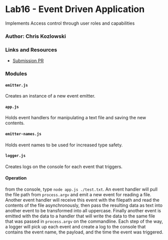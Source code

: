 # Lab16 - Event Driven Application
Implements Access control through user roles and capabilities
### Author: Chris Kozlowski

### Links and Resources
* [Submission PR](https://github.com/401-advanced-javascript-cdk/lab16-event-driven-applications/pull/1)
<!-- * [Travis]( --- ) -->
<!-- * [Heroku Deployment]( --- ) -->

### Modules
#### `emitter.js`
Creates an instance of a new event emitter.
#### `app.js`
Holds event handlers for manipulating a text file and saving the new contents.
#### `emitter-names.js`
Holds event names to be used for increased type safety.
#### `logger.js`
Creates logs on the console for each event that triggers.

#### Operation
from the console, type `node app.js ./test.txt`.  An event handler will pull the file path from `process.argv` and emit a new event for reading a file.  Another event handler will receive this event with the filepath and read the contents of the file asynchronously, then pass the resulting data as text into another event to be transformed into all uppercase.  Finally another event is emitted with the data to a handler that will write the data to the same file that was passed in `process.argv` on the commandline.  Each step of the way, a logger will pick up each event and create a log to the console that contains the event name, the payload, and the time the event was triggered.